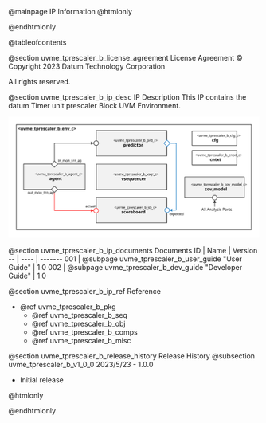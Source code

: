 @mainpage IP Information
@htmlonly
<div class="autonumbering">
@endhtmlonly


@tableofcontents


@section uvme_tprescaler_b_license_agreement License Agreement
© Copyright 2023 Datum Technology Corporation

All rights reserved.


@section uvme_tprescaler_b_ip_desc IP Description
This IP contains the datum Timer unit prescaler Block UVM Environment.

![Timer unit prescaler Block UVM Environment Block Diagram](env_block_diagram.svg)


@section uvme_tprescaler_b_ip_documents Documents
ID | Name | Version
-- | ---- | -------
001 | @subpage uvme_tprescaler_b_user_guide "User Guide" | 1.0
002 | @subpage uvme_tprescaler_b_dev_guide "Developer Guide" | 1.0


@section uvme_tprescaler_b_ip_ref Reference
 * @ref uvme_tprescaler_b_pkg
   * @ref uvme_tprescaler_b_seq
   * @ref uvme_tprescaler_b_obj
   * @ref uvme_tprescaler_b_comps
   * @ref uvme_tprescaler_b_misc


@section uvme_tprescaler_b_release_history Release History
@subsection uvme_tprescaler_b_v1_0_0 2023/5/23 - 1.0.0
- Initial release


@htmlonly
</div>
@endhtmlonly